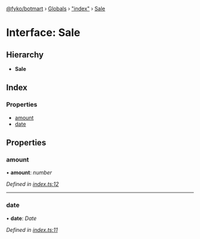 [@fyko/botmart](../README.md) › [Globals](../globals.md) › ["index"](../modules/_index_.md) › [Sale](_index_.sale.md)

# Interface: Sale

## Hierarchy

* **Sale**

## Index

### Properties

* [amount](_index_.sale.md#amount)
* [date](_index_.sale.md#date)

## Properties

###  amount

• **amount**: *number*

*Defined in [index.ts:12](https://github.com/Fyko/botmart/blob/729d771/src/index.ts#L12)*

___

###  date

• **date**: *Date*

*Defined in [index.ts:11](https://github.com/Fyko/botmart/blob/729d771/src/index.ts#L11)*
